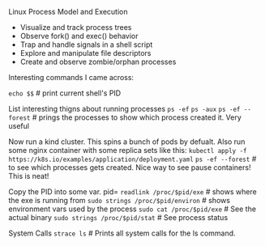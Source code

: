 Linux Process Model and Execution

- Visualize and track process trees
- Observe fork() and exec() behavior
- Trap and handle signals in a shell script
- Explore and manipulate file descriptors
- Create and observe zombie/orphan processes

Interesting commands I came across:

`echo $$` # print current shell's PID

List interesting thigns about running processes
`ps -ef`
`ps -aux`
`ps -ef --forest` # prings the processes to show which process created it. Very useful

Now run a kind cluster.
This spins a bunch of pods by defualt. Also run some nginx container with some replica sets like this:
`kubectl apply -f https://k8s.io/examples/application/deployment.yaml`
`ps -ef --forest` # to see which processes gets created. Nice way to see pause containers! This is neat!

Copy the PID into some var.
pid=<some pid>
`readlink /proc/$pid/exe` # shows where the exe is running from
`sudo strings /proc/$pid/environ` # shows environment vars used by the process
`sudo cat /proc/$pid/exe` # See the actual binary
`sudo strings /proc/$pid/stat` # See process status

System Calls
`strace ls` # Prints all system calls for the ls command.
